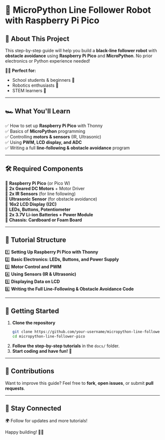 # 🚀 MicroPython Line Follower Robot with Raspberry Pi Pico

## 📌 About This Project
This step-by-step guide will help you build a **black-line follower robot** with **obstacle avoidance** using **Raspberry Pi Pico** and **MicroPython**. No prior electronics or Python experience needed!

👩‍🎓 **Perfect for:**
- School students & beginners 🏫
- Robotics enthusiasts 🤖
- STEM learners 🚀

---

## 🏎️ What You'll Learn
✅ How to set up **Raspberry Pi Pico** with Thonny  
✅ Basics of **MicroPython** programming  
✅ Controlling **motors & sensors** (IR, Ultrasonic)  
✅ Using **PWM, LCD display, and ADC**  
✅ Writing a full **line-following & obstacle avoidance** program  

---

## 🛠️ Required Components
🔹 **Raspberry Pi Pico** (or Pico W)  
🔹 **2x Geared DC Motors** + Motor Driver  
🔹 **2x IR Sensors** (for line following)  
🔹 **Ultrasonic Sensor** (for obstacle avoidance)  
🔹 **16x2 LCD Display (I2C)**  
🔹 **LEDs, Buttons, Potentiometer**  
🔹 **2x 3.7V Li-ion Batteries + Power Module**  
🔹 **Chassis: Cardboard or Foam Board**  

---

## 📖 Tutorial Structure
1️⃣ **Setting Up Raspberry Pi Pico with Thonny**  
2️⃣ **Basic Electronics: LEDs, Buttons, and Power Supply**  
3️⃣ **Motor Control and PWM**  
4️⃣ **Using Sensors (IR & Ultrasonic)**  
5️⃣ **Displaying Data on LCD**  
6️⃣ **Writing the Full Line-Following & Obstacle Avoidance Code**  

---

## 🎯 Getting Started
1. **Clone the repository**
   ```sh
   git clone https://github.com/your-username/micropython-line-follower-pico.git
   cd micropython-line-follower-pico
   ```
2. **Follow the step-by-step tutorials** in the `docs/` folder.
3. **Start coding and have fun!** 🚀

---

## 🤝 Contributions
Want to improve this guide? Feel free to **fork**, **open issues**, or submit **pull requests**.

---

## 📢 Stay Connected
🌍 Follow for updates and more tutorials!

Happy building! 🤖✨

